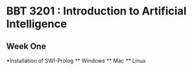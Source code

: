 # BBT 3201 : Introduction to Artificial Intelligence

## Week One
*Installation of SWI-Prolog
** Windows
** Mac
** Linux
